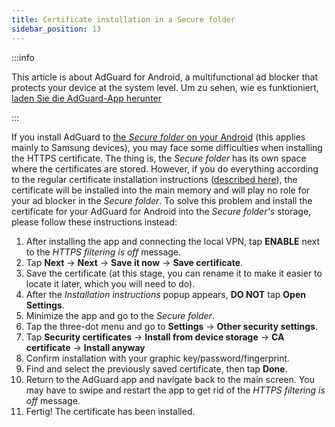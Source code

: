 ```yaml
---
title: Certificate installation in a Secure folder
sidebar_position: 13
---
```


:::info

This article is about AdGuard for Android, a multifunctional ad blocker that protects your device at the system level. Um zu sehen, wie es funktioniert, [laden Sie die AdGuard-App herunter](https://agrd.io/download-kb-adblock)

:::

If you install AdGuard to [the *Secure folder* on your Android](https://www.samsung.com/uk/support/mobile-devices/what-is-the-secure-folder-and-how-do-i-use-it/) (this applies mainly to Samsung devices), you may face some difficulties when installing the HTTPS certificate. The thing is, the *Secure folder* has its own space where the certificates are stored. However, if you do everything according to the regular certificate installation instructions ([described here](/adguard-for-android/features/settings#https-filtering)), the certificate will be installed into the main memory and will play no role for your ad blocker in the *Secure folder*. To solve this problem and install the certificate for your AdGuard for Android into the *Secure folder's* storage, please follow these instructions instead:

1. After installing the app and connecting the local VPN, tap **ENABLE** next to the *HTTPS filtering is off* message.
1. Tap **Next** → **Next** → **Save it now** → **Save certificate**.
1. Save the certificate (at this stage, you can rename it to make it easier to locate it later, which you will need to do).
1. After the *Installation instructions* popup appears, **DO NOT** tap **Open Settings**.
1. Minimize the app and go to the *Secure folder*.
1. Tap the three-dot menu and go to **Settings** → **Other security settings**.
1. Tap **Security certificates** → **Install from device storage** → **CA certificate** → **Install anyway**
1. Confirm installation with your graphic key/password/fingerprint.
1. Find and select the previously saved certificate, then tap **Done**.
1. Return to the AdGuard app and navigate back to the main screen. You may have to swipe and restart the app to get rid of the *HTTPS filtering is off* message.
1. Fertig! The certificate has been installed.
